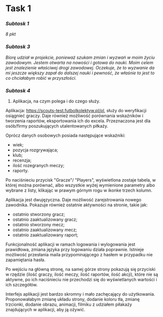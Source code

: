 # Task 1


### *Subtask 1*

*8 pkt*

### *Subtask 3*

*Biorę udział w projekcie, ponieważ szukam zmian i wyzwań w moim życiu zawodowym. Jestem otwarta na nowości i gotowa do nauki. Moim celem jest znalezienie właściwej drogi zawodowej. Oczekuje, że to wyzwanie da mi jeszcze większy zapał do dalszej nauki i pewność, że właśnie to jest to co chciałabym robić w przyszłości.* 

### *Subtask 4*

1. Aplikacja, na czym polega i do czego służy.

Aplikacja:  https://scouts-test.futbolkolektyw.pl/pl, służy do weryfikacji osiągnieć graczy. Daje również możliwość porównania wskaźników i tworzenia raportów, eksportowania ich do excela. Przeznaczona jest dla osób/firmy poszukujących utalentowanych piłkaży.

Oprócz danych osobowych posiada następujące wskaźniki:
* wiek;
* pozycja rozgrywająca;
* klub;
* recenzja;
* ilość rozegranych meczy;
* raporty.

Po naciśnieciu przycisk "Gracze"/ "Players", wyświetlona zostaje tabela, w której można porównać, albo wszystkie wyżej wymienione parametry albo wybrane z listy, klikając w prawym górnym rogu w ikonke trzech kolumn.

Aplikacja jest dwujęzyczna. Daje możliwość zarejstrowania nowego zawodnika. 
Pokazuje również ostatnie aktywności na stronie, takie jak:
* ostatnio stworzony gracz;
* ostatnio zaaktualizowany gracz;
* ostatnio stworzony mecz;
* ostatnio zaaktualizowany mecz;
* ostatnio zaaktualizowany raport;





Funkcjonalność aplikacji w ramach logowania i wylogowania jest prawidłowa, zmiana języka przy logowaniu działa poprawnie. Istnieje możliwość przesłania maila przypominającego z hasłem w przypadku nie zapamiętania hasła.

Po wejściu na główną stronę, na samej górze strony pokazują się przyciski w rzędzie (ilość graczy, ilość meczy, ilość raportów, ilość akcji), które nie są aktywne, po ich naciśnieciu nie przechodzi się do wyświetlanych wartości i ich szczegółów.

Interfejs aplikacji jest bardzo skromny i mało zachęcający do użytkowania.
Proponowałabym zmianę układu strony, dodanie koloru tła, zmianę trzcionki, dodanie obrazu, animacji, filmiku z udziałem piłakaży znajdujących w aplikacji, aby ją ożywić.





